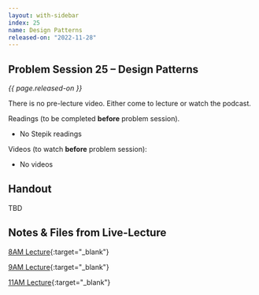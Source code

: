 ```yaml
---
layout: with-sidebar
index: 25
name: Design Patterns
released-on: "2022-11-28"
---
```


## Problem Session 25 – Design Patterns

_{{ page.released-on }}_

There is no pre-lecture video. Either come to lecture or watch the podcast.

Readings (to be completed **before** problem session). 
- No Stepik readings

Videos (to watch **before** problem session):
- No videos

## Handout

TBD

## Notes & Files from Live-Lecture

[8AM Lecture](https://github.com/ucsd-cse12-f22/ucsd-cse12-f22.github.io/tree/main/_lectures/lecture-25/A00){:target="_blank"}

[9AM Lecture](https://github.com/ucsd-cse12-f22/ucsd-cse12-f22.github.io/tree/main/_lectures/lecture-25/B00){:target="_blank"}

[11AM Lecture](https://github.com/ucsd-cse12-f22/ucsd-cse12-f22.github.io/tree/main/_lectures/lecture-25/C00){:target="_blank"}
